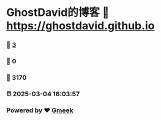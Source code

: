 # GhostDavid的博客 :link: https://ghostdavid.github.io 
### :page_facing_up: [3](https://ghostdavid.github.io/tag.html) 
### :speech_balloon: 0 
### :hibiscus: 3170 
### :alarm_clock: 2025-03-04 16:03:57 
### Powered by :heart: [Gmeek](https://github.com/Meekdai/Gmeek)
